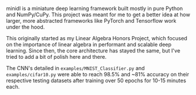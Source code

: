 minidl is a miniature deep learning framework built mostly in pure Python and NumPy/CuPy. This project was meant for me to get a better idea at how larger, more abstracted frameworks like PyTorch and Tensorflow work under the hood.

This originally started as my Linear Algebra Honors Project, which focused on the importance of linear algebra in performant and scalable deep learning. Since then, the core architecture has stayed the same, but I've tried to add a bit of polish here and there.

The CNN's detailed in `examples/MNIST_Classifier.py` and `examples/cifar10.py` were able to reach 98.5% and ~81% accuracy on their respective testing datasets after training over 50 epochs for 10-15 minutes each.